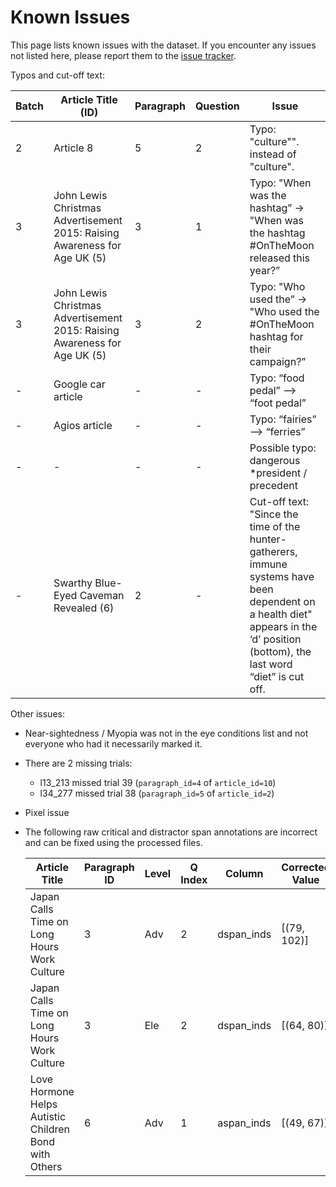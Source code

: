 # Known Issues

This page lists known issues with the dataset. If you encounter any issues not listed here, please report them to the [issue tracker](https://github.com/lacclab/OneStop-Eye-Movements/issues).

Typos and cut-off text:

| Batch | Article Title (ID)                                             | Paragraph | Question | Issue                                                                                     |
|-------|----------------------------------------------------------------|-----------|----------|-------------------------------------------------------------------------------------------|
| 2     | Article 8                                                      | 5         | 2        | Typo: "culture"". instead of "culture".                                                   |
| 3     | John Lewis Christmas Advertisement 2015: Raising Awareness for Age UK (5) | 3         | 1        | Typo: "When was the hashtag” → "When was the hashtag #OnTheMoon released this year?”      |
| 3     | John Lewis Christmas Advertisement 2015: Raising Awareness for Age UK (5) | 3         | 2        | Typo: "Who used the” → "Who used the #OnTheMoon hashtag for their campaign?”              |
| -     | Google car article                                             | -         | -        | Typo: “food pedal” —> “foot pedal”                                                        |
| -     | Agios article                                                  | -         | -        | Typo: “fairies” —> “ferries”                                                              |
| -     | -                                                              | -         | -        | Possible typo: dangerous *president / precedent                                           |
| -     | Swarthy Blue-Eyed Caveman Revealed (6)                         | 2         | -        | Cut-off text: "Since the time of the hunter-gatherers, immune systems have been dependent on a health diet" appears in the ‘d’ position (bottom), the last word “diet” is cut off. |

Other issues:

- Near-sightedness / Myopia was not in the eye conditions list and not everyone who had it necessarily marked it.
- There are 2 missing trials:
  - l13_213 missed trial 39  (`paragraph_id=4` of `article_id=10`)
  - l34_277 missed  trial 38 (`paragraph_id=5` of `article_id=2`)
- Pixel issue
- The following raw critical and distractor span annotations are incorrect and can be fixed using the processed files.

    | Article Title                                               | Paragraph ID | Level | Q Index | Column       | Corrected Value  |
    |-------------------------------------------------------------|--------------|-------|---------|--------------|------------------|
    | Japan Calls Time on Long Hours Work Culture                 | 3            | Adv   | 2       | dspan_inds   | [(79, 102)]      |
    | Japan Calls Time on Long Hours Work Culture                 | 3            | Ele   | 2       | dspan_inds   | [(64, 80)]       |
    | Love Hormone Helps Autistic Children Bond with Others       | 6            | Adv   | 1       | aspan_inds   | [(49, 67)]       |
